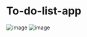 # To-do-list-app
![image](https://github.com/ZhanabekZ/To-do-list-app/assets/88929831/9ef988f2-9993-4cc0-b11c-533c1409a879)
![image](https://github.com/ZhanabekZ/To-do-list-app/assets/88929831/23e653d8-3c90-40a0-8349-f7344dfd3288)
